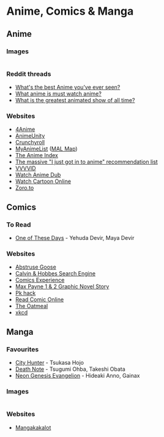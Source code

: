 # Anime, Comics & Manga

## Anime

### Images

<figure><img src="../.gitbook/assets/Anime Recommendation Chart for Beginners.png" alt=""><figcaption></figcaption></figure>

### Reddit threads

* [What's the best Anime you've ever seen?](https://www.reddit.com/r/AskReddit/comments/wb6au0/whats\_the\_best\_anime\_youve\_ever\_seen/)
* [What anime is must watch anime?](https://www.reddit.com/r/AskReddit/comments/y2rqge/what\_anime\_is\_must\_watch\_anime/)
* [What is the greatest animated show of all time?](https://www.reddit.com/r/AskReddit/comments/147bva7/what\_is\_the\_greatest\_animated\_show\_of\_all\_time/)

### Websites

* [4Anime](https://4anime.to/)
* [AnimeUnity](https://www.animeunity.tv/)
* [Crunchyroll](https://www.crunchyroll.com)
* [MyAnimeList](https://myanimelist.net/) ([MAL Map](https://www.malmap.net))
* [The Anime Index](https://piracy.moe/)
* [The massive "I just got in to anime" recommendation list](https://redditanime.fandom.com/wiki/The\_massive\_%22I\_just\_got\_in\_to\_anime%22\_recommendation\_list)
* [VVVVID](https://www.vvvvid.it)
* [Watch Anime Dub](https://www.wcostream.com/)
* [Watch Cartoon Online](https://www.wcofun.com/)
* [Zoro.to](https://zoro.to/)

## Comics

### To Read

* [One of These Days](https://www.amazon.co.uk/One-Those-Days-Yehuda-Devir/dp/0593231430) - Yehuda Devir, Maya Devir

### Websites

* [Abstruse Goose](https://abstrusegoose.com/)
* [Calvin & Hobbes Search Engine](https://michaelyingling.com/random/calvin\_and\_hobbes/)
* [Comics Experience](https://comicsexperience.com/)
* [Max Payne 1 & 2 Graphic Novel Story](http://gldio.com/wrkz/max\_payne/)
* [Pk hack](https://pkhack.altervista.org/)
* [Read Comic Online](https://readcomiconline.to/)
* [The Oatmeal](https://theoatmeal.com/)
* [xkcd](https://xkcd.com/)

## Manga

### Favourites

* [City Hunter](https://www.wikiwand.com/en/City\_Hunter) - Tsukasa Hojo
* [Death Note](https://www.wikiwand.com/en/Death\_Note) - Tsugumi Ohba, Takeshi Obata
* [Neon Genesis Evangelion](https://www.wikiwand.com/en/Neon\_Genesis\_Evangelion) - Hideaki Anno, Gainax

### Images

<figure><img src="https://i.pinimg.com/originals/83/70/9e/83709ef9a958a80b56ec4404dc9457b8.jpg" alt=""><figcaption></figcaption></figure>

### Websites

* [Mangakakalot](https://mangakakalot.com/)
